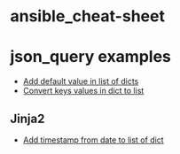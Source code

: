 # ansible_cheat-sheet

# json_query examples

- [Add default value in list of dicts](json_query_default_value.md)
- [Convert keys values in dict to list](json_query_keys_to_list.md)

## Jinja2
- [Add timestamp from date to list of dict](jinja2-date-to-timestamp.md)
